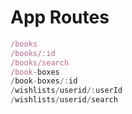 # App Routes

```js
/books
/books/:id
/books/search
/book-boxes
/book-boxes/:id
/wishlists/userid/:userId
/wishlists/userid/search
```